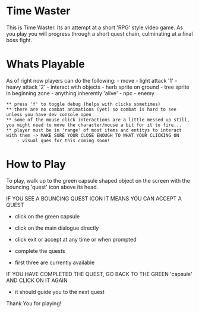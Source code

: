 # Time Waster

This is Time Waster. Its an attempt at a short 'RPG' style video game. As you play you will progress through a short quest chain, culminating at a final boss fight.

# Whats Playable
As of right now players can do the following:
    - move
    - light attack '1'
    - heavy attack '2'
    - interact with objects
      - herb sprite on ground
      - tree sprite in beginning zone
      - anything inherently 'alive' 
        - npc
        - enemy
        
    ** press 'f' to toggle debug (helps with clicks sometimes)
    ** there are no combat animations (yet) so combat is hard to see unless you have dev console open
    ** some of the mouse click interactions are a little messed up still, you might need to move the character/mouse a bit for it to fire...
    ** player must be in 'range' of most items and entitys to interact with them -> MAKE SURE YOUR CLOSE ENOUGH TO WHAT YOUR CLICKING ON
        - visual ques for this coming soon!

# How to Play

To play, walk up to the green capsule shaped object on the screen with the bouncing 'quest' icon above its head.

IF YOU SEE A BOUNCING QUEST ICON IT MEANS YOU CAN ACCEPT A QUEST
  - click on the green capsule
  - click on the main dialogue directly
  - click exit or accept at any time or when prompted

- complete the quests
- first three are currently available

IF YOU HAVE COMPLETED THE QUEST, GO BACK TO THE GREEN 'capsule' AND CLICK ON IT AGAIN
  - it should guide you to the next quest


Thank You for playing!
  
